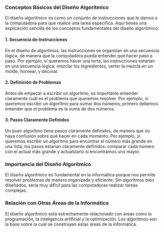 ### Conceptos Básicos del Diseño Algorítmico

El diseño algorítmico es como un conjunto de instrucciones que le damos a la computadora para que realice una tarea específica. Aquí tienes una explicación sencilla de los conceptos fundamentales del diseño algorítmico:

#### 1. Secuencia de Instrucciones
En el diseño de algoritmos, las instrucciones se organizan en una secuencia lógica, de manera que la computadora pueda entender qué hacer paso a paso. Por ejemplo, si queremos hacer una torta, las instrucciones estarían en una secuencia lógica: mezclar los ingredientes, verter la mezcla en un molde, hornear, y decorar.

#### 2. Definición de Problemas
Antes de empezar a escribir un algoritmo, es importante entender claramente cuál es el problema que queremos resolver. Por ejemplo, si queremos escribir un algoritmo para sumar dos números, primero debemos entender que el problema es la suma de dos números.

#### 3. Pasos Claramente Definidos
Un buen algoritmo tiene pasos claramente definidos, de manera que no haya confusión sobre qué hacer en cada momento. Por ejemplo, si queremos escribir un algoritmo para encontrar el número más grande en una lista, los pasos estarían claramente definidos: comparar cada número con el actual más grande y actualizarlo si encontramos uno mayor.

### Importancia del Diseño Algorítmico

El diseño algorítmico es fundamental en la informática porque nos permite resolver problemas de manera organizada y eficiente. Sin algoritmos bien diseñados, sería muy difícil para las computadoras realizar tareas complejas.

### Relación con Otras Áreas de la Informática

El diseño algorítmico está estrechamente relacionado con áreas como la programación, la inteligencia artificial y la optimización. Los algoritmos son la base sobre la cual se construyen estas áreas de la informática.

